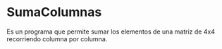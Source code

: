 # SumaColumnas
Es un programa que permite sumar los elementos de una matriz de 4x4 recorriendo columna por columna.
